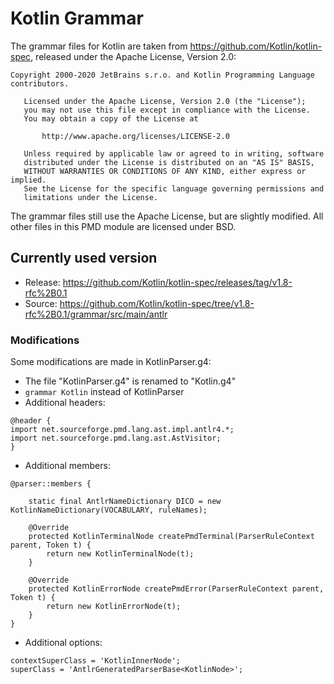 # Kotlin Grammar

The grammar files for Kotlin are taken from <https://github.com/Kotlin/kotlin-spec>, released under the
Apache License, Version 2.0:

```
Copyright 2000-2020 JetBrains s.r.o. and Kotlin Programming Language contributors.

   Licensed under the Apache License, Version 2.0 (the "License");
   you may not use this file except in compliance with the License.
   You may obtain a copy of the License at

       http://www.apache.org/licenses/LICENSE-2.0

   Unless required by applicable law or agreed to in writing, software
   distributed under the License is distributed on an "AS IS" BASIS,
   WITHOUT WARRANTIES OR CONDITIONS OF ANY KIND, either express or implied.
   See the License for the specific language governing permissions and
   limitations under the License.
```

The grammar files still use the Apache License, but are slightly modified.
All other files in this PMD module are licensed under BSD.

## Currently used version

* Release: <https://github.com/Kotlin/kotlin-spec/releases/tag/v1.8-rfc%2B0.1>
* Source: <https://github.com/Kotlin/kotlin-spec/tree/v1.8-rfc%2B0.1/grammar/src/main/antlr>

### Modifications

Some modifications are made in KotlinParser.g4:

*   The file "KotlinParser.g4" is renamed to "Kotlin.g4"
*   `grammar Kotlin` instead of KotlinParser
*   Additional headers:

```
@header {
import net.sourceforge.pmd.lang.ast.impl.antlr4.*;
import net.sourceforge.pmd.lang.ast.AstVisitor;
}
```

*   Additional members:

```
@parser::members {

    static final AntlrNameDictionary DICO = new KotlinNameDictionary(VOCABULARY, ruleNames);

    @Override
    protected KotlinTerminalNode createPmdTerminal(ParserRuleContext parent, Token t) {
        return new KotlinTerminalNode(t);
    }

    @Override
    protected KotlinErrorNode createPmdError(ParserRuleContext parent, Token t) {
        return new KotlinErrorNode(t);
    }
}
```

*   Additional options:

```
contextSuperClass = 'KotlinInnerNode';
superClass = 'AntlrGeneratedParserBase<KotlinNode>';
```
